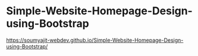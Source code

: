 # Simple-Website-Homepage-Design-using-Bootstrap
https://soumyajit-webdev.github.io/Simple-Website-Homepage-Design-using-Bootstrap/
